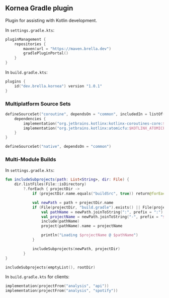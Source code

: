 ## Kornea Gradle plugin

Plugin for assisting with Kotlin development.

In `settings.gradle.kts`:

```kotlin
pluginManagement {
    repositories {
        maven(url = "https://maven.brella.dev")
        gradlePluginPortal()
    }
}
```

In `build.gradle.kts`:

```kotlin
plugins {
    id("dev.brella.kornea") version "1.0.1"
}
```

### Multiplatform Source Sets

```kotlin
defineSourceSet("coroutine", dependsOn = "common", includedIn = listOf("jvm", "js")) {
    dependencies {
        implementation("org.jetbrains.kotlinx:kotlinx-coroutines-core:$KOTLINX_COROUTINES_VERSION")
        implementation("org.jetbrains.kotlinx:atomicfu:$KOTLINX_ATOMICFU_VERSION")
    }
}

defineSourceSet("native", dependsOn = "common")
```

### Multi-Module Builds

In `settings.gradle.kts`:

```kotlin
fun includeSubprojects(path: List<String>, dir: File) {
    dir.listFiles(File::isDirectory)
        ?.forEach { projectDir ->
            if (projectDir.name.equals("buildSrc", true)) return@forEach

            val newPath = path + projectDir.name
            if (File(projectDir, "build.gradle").exists() || File(projectDir, "build.gradle.kts").exists()) {
                val pathName = newPath.joinToString(":", prefix = ":")
                val projectName = newPath.joinToString("-", prefix = "${rootProject.name}-")
                include(pathName)
                project(pathName).name = projectName

                println("Loading $projectName @ $pathName")
            }

            includeSubprojects(newPath, projectDir)
        }
}

includeSubprojects(emptyList(), rootDir)
```

In `build.gradle.kts` for clients:
```kotlin
implementation(projectFrom("analysis", "api"))
implementation(projectFrom("analysis", "spotify"))
```